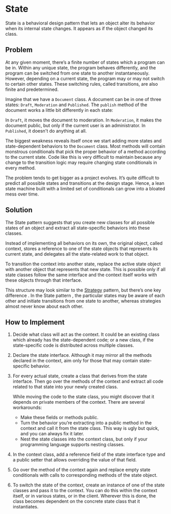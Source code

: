# State

State is a behavioral design pattern that lets an object alter its behavior when its internal state changes. It appears as if the object changed its class.

## Problem

At any given moment, there’s a finite number of states which a program can be in. Within any unique state, the
 program behaves differently, and the program can be switched from one state to another instantaneously. However, depending on a current state, the program may or may not switch to certain other states. These switching rules, called transitions, are also finite and predetermined.

Imagine that we have a `Document` class. A document can be in one of three states: `Draft`, `Moderation` and `Published`. The `publish` method of the document works a little bit differently in each state:

In `Draft`, it moves the document to moderation.
In `Moderation`, it makes the document public, but only if the current user is an administrator.
In `Published`, it doesn't do anything at all.

The biggest weakness reveals itself once we start adding more states and state-dependent behaviors to the
 `Document` class. Most methods will contain monstrous conditionals that pick the proper behavior of a method according to the current state. Code like this is very difficult to maintain because any change to the transition logic may require changing state conditionals in every method.

The problem tends to get bigger as a project evolves. It’s quite difficult to predict all possible states and transitions at the design stage. Hence, a lean state machine built with a limited set of conditionals can grow into a bloated mess over time.

## Solution

The State pattern suggests that you create new classes for all possible states of an object and extract all state-specific behaviors into these classes.

Instead of implementing all behaviors on its own, the original object, called context, stores a reference to one of the state objects that represents its current state, and delegates all the state-related work to that object.

To transition the context into another state, replace the active state object with another object that represents that new state. This is possible only if all state classes follow the same interface and the context itself works with these objects through that interface.

This structure may look similar to the [Strategy](../strategy/README.md) pattern, but there’s one key difference
. In the State pattern
, the
 particular states may be aware of each other and initiate transitions from one state to another, whereas strategies almost never know about each other.
 
## How to Implement

1. Decide what class will act as the context. It could be an existing class which already has the state-dependent code; or a new class, if the state-specific code is distributed across multiple classes.

1. Declare the state interface. Although it may mirror all the methods declared in the context, aim only for those that may contain state-specific behavior.

1. For every actual state, create a class that derives from the state interface. Then go over the methods of the context and extract all code related to that state into your newly created class.

    While moving the code to the state class, you might discover that it depends on private members of the context. There are several workarounds:

    - Make these fields or methods public.
    - Turn the behavior you’re extracting into a public method in the context and call it from the state class. This
     way is ugly but quick, and you can always fix it later.
    - Nest the state classes into the context class, but only if your programming language supports nesting classes.
1. In the context class, add a reference field of the state interface type and a public setter that allows overriding the value of that field.

1. Go over the method of the context again and replace empty state conditionals with calls to corresponding methods of the state object.

1. To switch the state of the context, create an instance of one of the state classes and pass it to the context. You can do this within the context itself, or in various states, or in the client. Wherever this is done, the class becomes dependent on the concrete state class that it instantiates.
